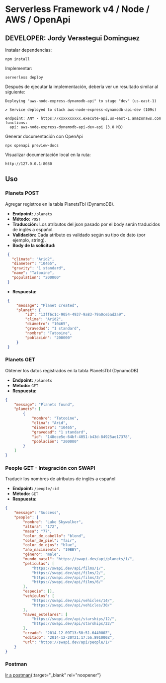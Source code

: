 # Serverless Framework v4 / Node / AWS / OpenApi
## DEVELOPER: Jordy Verastegui Dominguez
<!-- 
### Despliegue -->

Instalar dependencias:

```
npm install
```

Implementar:

```
serverless deploy
```

Después de ejecutar la implementación, debería ver un resultado similar al siguiente:

```
Deploying "aws-node-express-dynamodb-api" to stage "dev" (us-east-1)

✔ Service deployed to stack aws-node-express-dynamodb-api-dev (109s)

endpoint: ANY - https://xxxxxxxxxx.execute-api.us-east-1.amazonaws.com
functions:
  api: aws-node-express-dynamodb-api-dev-api (3.8 MB)
```

Generar documentación con OpenApi

```
npx openapi preview-docs
```

Visualizar documentación local en la ruta:

```
http://127.0.0.1:8080
```

## Uso

### Planets POST
 
 Agregar registros en la tabla PlanetsTbl (DynamoDB). 
 - **Endpoint:** `/planets`
 - **Método:** `POST`
 - **Traducción:** Los atributos del json pasado por el body serán traducidos de inglés a español.
 - **Validación:** Cada atributo es validado según su tipo de dato (por ejemplo, string).
 - **Body de la solicitud:**
 ```json
  { 
    "climate": "Arid2",
    "diameter": "10465",
    "gravity": "1 standard",
    "name": "Tatooine",
    "population": "200000"
  }
 ```
  - **Respuesta:**
 ```json
  {
      "message": "Planet created",
      "planet": {
          "id": "13ff6c1c-9054-4937-9a83-79a0ce5ad2a9",
          "clima": "Arid2",
          "diámetro": "10465",
          "gravedad": "1 standard",
          "nombre": "Tatooine",
          "población": "200000"
      }
  }
 ```

 ### Planets GET

 Obtener los datos registrados en la tabla PlanetsTbl (DynamoDB)
 - **Endpoint:** `/planets`
 - **Método:** `GET`
 - **Respuesta:**
  ```json
  {
      "message": "Planets found",
      "planets": [
          {
              "nombre": "Tatooine",
              "clima": "Arid",
              "diámetro": "10465",
              "gravedad": "1 standard",
              "id": "148ece5e-64bf-4051-b43d-84925ae17378",
              "población": "200000"
          }
      ]
  }
  ```
 ### People GET - Integración con SWAPI

 Traducir los nombres de atributos de inglés a español
 - **Endpoint:** `/people/:id`
 - **Método:** `GET`
 - **Respuesta:**
  ```json
  {
      "message": "Success",
      "people": {
          "nombre": "Luke Skywalker",
          "altura": "172",
          "masa": "77",
          "color_de_cabello": "blond",
          "color_de_piel": "fair",
          "color_de_ojos": "blue",
          "año_nacimiento": "19BBY",
          "género": "male",
          "mundo_natal": "https://swapi.dev/api/planets/1/",
          "películas": [
              "https://swapi.dev/api/films/1/",
              "https://swapi.dev/api/films/2/",
              "https://swapi.dev/api/films/3/",
              "https://swapi.dev/api/films/6/"
          ],
          "especie": [],
          "vehículos": [
              "https://swapi.dev/api/vehicles/14/",
              "https://swapi.dev/api/vehicles/30/"
          ],
          "naves_estelares": [
              "https://swapi.dev/api/starships/12/",
              "https://swapi.dev/api/starships/22/"
          ],
          "creado": "2014-12-09T13:50:51.644000Z",
          "editado": "2014-12-20T21:17:56.891000Z",
          "url": "https://swapi.dev/api/people/1/"
      }
  }
  ```
### Postman

[Ir a postman](https://www.postman.com/martian-capsule-590273/test-softtek/collection/qn3w26b/apis){:target="_blank" rel="noopener"}
